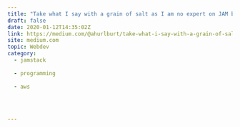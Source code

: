 ```yaml
---
title: "Take what I say with a grain of salt as I am no expert on JAM but I believe the idea is to leverage…"
draft: false
date: 2020-01-12T14:35:02Z
link: https://medium.com/@ahurlburt/take-what-i-say-with-a-grain-of-salt-as-i-am-no-expert-on-jam-but-i-believe-the-idea-is-to-leverage-aafde498cd8a?source=rss------jamstack-5&utm_medium=RSS&utm_source=hune
site: medium.com
topic: Webdev
category:
  - jamstack
  
  - programming
  
  - aws
  
   
  

---
```

